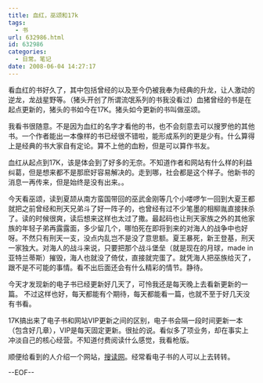 ```yaml
---
title: 血红，巫颂和17k
tags:
  - 书
url: 632986.html
id: 632986
categories:
  - 日常。笔记
date: 2008-06-04 14:27:17
---
```


看血红的书好久了，其中包括曾经的以及至今仍被我奉为经典的升龙，让人激动的逆龙，龙战星野等。（猪头开创了所谓流氓系列的书我没看过）血猪曾经的书是在起点更新的，猪头的书如今在17K。猪头如今更新的书叫做巫颂。

我看书很随意。不是因为血红的名字才看他的书，也不会刻意去可以搜罗他的其他书。一个作者能出一本像样的书已经很不错啦，能形成系列的更是少有。什么算得上是经典的书大家自有定论。算不上他的血粉，但是可以算作书友。

血红从起点到17K，该是体会到了好多的无奈。不知道作者和网站有什么样的利益纠葛，但是想来都不是那麽好容易解决的。走到哪，社会都是这个样子。他新书的消息一再传来，但是始终是没有出来。。

今天看巫颂，读到夏颉从南方蛮国带回的巫武金刚等几个小喽啰乍一回到大夏王都就把之前曾经和刑天兄弟斗了好一阵子的，也曾经有过不少笔墨的相柳胤直接抹杀了。读的时候很爽，读后想来这样也太过了撒。最起码也让刑天家族之外的其他家族的年轻子弟再露露面，多少留几个，哪怕死在即将到来的对海人的战争中也好呀。不然只有刑天一支，没点内乱岂不是没了意思额。夏王暴死，新王登基，刑天一家独大。对海人的战斗来说，只要把那个战斗堡垒（就是现在的月球，made in 亚特兰蒂斯）摧毁，海人也就没了倚仗，直接就完蛋了。就凭海人把巫族给灭了，跟不是不可能的事情。看不出后面还会有什么精彩的情节。静待。

今天才发现新的电子书已经更新好几天了，可怜我还是每天晚上去看新更新的一篇。 不过这样也好，每天都能有个期待，每天都能看一篇，也就不至于好几天没有书看。

17K搞出来了电子书和网站VIP更新之间的区别，电子书会隔一段时间更新一本（包含好几章），VIP是每天固定更新。很扯的说。看似多了项业务，却在事实上冲淡自己的核心经营。不知道付费阅读什么感觉，我看枪版。

顺便给看到的人介绍一个网站，[搜读网](http://www.sodu.com.cn/ "搜读网")。经常看电子书的人可以上去转转。

--EOF--